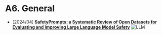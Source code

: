 # A6. General
- [2024/04] **[SafetyPrompts: a Systematic Review of Open Datasets for Evaluating and Improving Large Language Model Safety](https://arxiv.org/abs/2404.05399)** ![LLM](https://img.shields.io/badge/LLM-589cf4)
